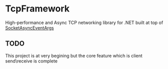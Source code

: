 # TcpFramework
High-performance and Async TCP networking library for .NET built at top of 
[SocketAsyncEventArgs](https://docs.microsoft.com/en-us/dotnet/api/system.net.sockets.socketasynceventargs)

## TODO
This project is at very begining but the core feature which is client send\receive is complete
